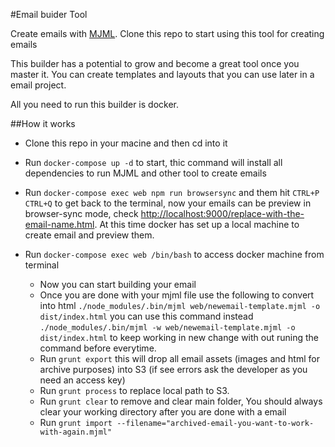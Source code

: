 #Email buider Tool

Create emails with [MJML](https://mjml.io/documentation). Clone this repo to start using this tool for creating emails

This builder has a potential to grow and become a great tool once you master it. You can create templates and layouts that you can use later in a email project.

All you need to run this builder is docker.

##How it works

- Clone this repo in your macine and then cd into it
- Run ```docker-compose up -d``` to start, thic command will install all dependencies to run MJML and other tool to create emails
- Run ```docker-compose exec web npm run browsersync``` and them hit ```CTRL+P CTRL+Q``` to get back to the terminal, now your emails can be preview in browser-sync mode, check [http://localhost:9000/replace-with-the-email-name.html](http://localhost:9000/replace-with-the-email-name.html). At this time docker has set up a local machine to create email and preview them.
- Run ```docker-compose exec web /bin/bash``` to access docker machine from terminal

	* Now you can start building your email
	* Once you are done with your mjml file use the following to convert into html ```./node_modules/.bin/mjml web/newemail-template.mjml -o dist/index.html``` you can use this command instead ```./node_modules/.bin/mjml -w web/newemail-template.mjml -o dist/index.html``` to keep working in new change with out runing the command before everytime.
	* Run ```grunt export``` this will drop all email assets (images and html for archive purposes) into S3 (if see errors ask the developer as you need an access key)
	* Run ```grunt process``` to replace local path to S3.
	* Run ```grunt clear``` to remove and clear main folder, You should always clear your working directory after you are done with a email
	* Run ```grunt import --filename="archived-email-you-want-to-work-with-again.mjml"```

